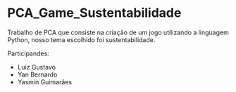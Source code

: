 # PCA_Game_Sustentabilidade
Trabalho de PCA que consiste na criação de um jogo utilizando a linguagem Python, nosso tema escolhido foi sustentabilidade.

Participandes:
<ul>
<li>Luiz Gustavo</li>
<li>Yan Bernardo</li>
<li>Yasmin Guimarães</li>
</ul>
